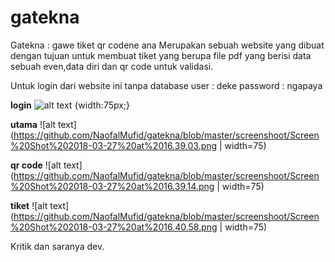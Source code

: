 # gatekna
Gatekna : gawe tiket qr codene ana
Merupakan sebuah website yang dibuat dengan tujuan untuk
membuat tiket yang berupa file pdf yang berisi data sebuah even,data diri dan qr code untuk validasi.

Untuk login dari website ini tanpa database
user : deke
password : ngapaya

**login**
![alt text](https://github.com/NaofalMufid/gatekna/blob/master/screenshoot/Screen%20Shot%202018-03-27%20at%2016.38.46.png) {width:75px;}

**utama**
![alt text](https://github.com/NaofalMufid/gatekna/blob/master/screenshoot/Screen%20Shot%202018-03-27%20at%2016.39.03.png | width=75)

**qr code**
![alt text](https://github.com/NaofalMufid/gatekna/blob/master/screenshoot/Screen%20Shot%202018-03-27%20at%2016.39.14.png | width=75)

**tiket**
![alt text](https://github.com/NaofalMufid/gatekna/blob/master/screenshoot/Screen%20Shot%202018-03-27%20at%2016.40.58.png | width=75)

Kritik dan saranya dev.
